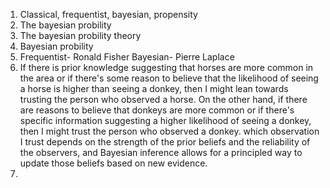 1. Classical, frequentist, bayesian, propensity  
2. The bayesian probility
3. The bayesian probility theory  
4. Bayesian probility  
5. Frequentist- Ronald Fisher  Bayesian- Pierre Laplace  
6. If there is prior knowledge suggesting that horses are more common in the area or if there's some reason to believe that the likelihood of seeing a horse is higher than seeing a donkey, then I might lean towards trusting the person who observed a horse. On the other hand, if there are reasons to believe that donkeys are more common or if there's specific information suggesting a higher likelihood of seeing a donkey, then I might trust the person who observed a donkey. which observation I trust depends on the strength of the prior beliefs and the reliability of the observers, and Bayesian inference allows for a principled way to update those beliefs based on new evidence.
7. 
